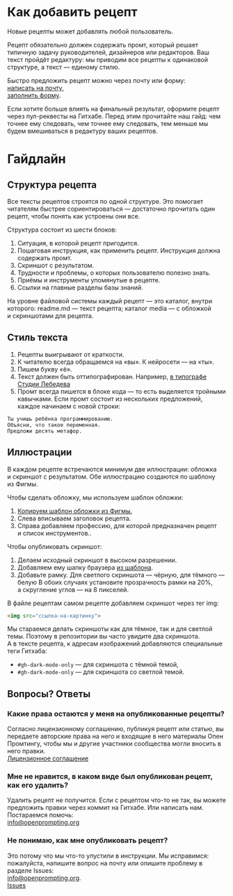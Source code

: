 # Как добавить рецепт

Новые рецепты может добавлять любой пользователь.

Рецепт обязательно должен содержать промт, который решает типичную задачу руководителей, дизайнеров или редакторов. Ваш текст пройдёт редактуру: мы приводим все рецепты к одинаковой структуре, а текст — единому стилю.

Быстро предложить рецепт можно через почту или форму:<br>
[написать на почту,](mailto:info@openprompting.org)<br>
[заполнить форму](https://github.com/Open-Prompting/Knowledge-Base/issues/new?assignees=octocat&labels=%D0%9D%D0%BE%D0%B2%D1%8B%D0%B9+%D1%80%D0%B5%D1%86%D0%B5%D0%BF%D1%82&projects=&template=form-recipe.yml&title=%5B%D0%9D%D0%BE%D0%B2%D1%8B%D0%B9+%D1%80%D0%B5%D1%86%D0%B5%D0%BF%D1%82%5D%3A). 

Если хотите больше влиять на финальный результат, оформите рецепт через пул-реквесты на Гитхабе. Перед этим прочитайте наш гайд: чем точнее ему следовать, чем точнее ему следовать, тем меньше мы будем вмешиваться в редактуру ваших рецептов.

# Гайдлайн 
## Структура рецепта
Все тексты рецептов строятся по одной структуре. Это помогает читателям быстрее сориентироваться — достаточно прочитать один рецепт, чтобы понять как устроены они все.

Структура состоит из шести блоков:
1. Ситуация, в которой рецепт пригодится.
2. Пошаговая инструкция, как применить рецепт. Инструкция должна содержать промт.
3. Скриншот с результатом.
4. Трудности и проблемы, о которых пользователю полезно знать.
5. Приёмы и инструменты упомянутые в рецепте.
6. Ссылки на главные разделы базы знаний.


На уровне файловой системы каждый рецепт — это каталог, внутри которого:
readme.md — текст рецепта;
каталог media — с обложкой и скриншотами для рецепта.


## Стиль текста
1. Рецепты выигрывают от краткости.
2. К читателю всегда обращаемся на &laquo;вы&raquo;. К нейросети — на &laquo;ты&raquo;.
3. Пишем букву &laquo;ё&raquo;.
4. Текст должен быть оттипографирован. Например, [в типографе Студии Лебедева](https://www.artlebedev.ru/typograf)
5. Промт всегда пишется в блоке кода — то есть выделяется тройными кавычками. Если промт состоит из нескольких предложений, каждое начинаем с новой строки:

```
Ты учишь ребёнка программированию.
Объясни, что такое переменная.
Предложи десять метафор.
```

## Иллюстрации
В каждом рецепте встречаются минимум две иллюстрации: обложка и скриншот с результатом. Обе иллюстрацию создаются по шаблону из Фигмы.

Чтобы сделать обложку, мы используем шаблон обложки:
1. [Копируем шаблон обложки из Фигмы.](https://www.figma.com/file/6FXSZpXDODh9s07c4ZahGJ/Untitled?type=design&node-id=1-216&t=zMI7fUySaUVjYDDQ-0)
2. Слева вписываем заголовок рецепта.
3. Справа добавляем профессию, для которой предназначен рецепт и список инструментов..

Чтобы опубликовать скриншот:
1. Делаем исходный скриншот в высоком разрешении.
2. Добавляем ему шапку браузера [из шаблона](https://www.figma.com/file/6FXSZpXDODh9s07c4ZahGJ/Untitled?type=design&node-id=1-332&t=zMI7fUySaUVjYDDQ-0).
3. Добавьте рамку. Для светлого скриншота — чёрную, для тёмного — белую В обоих случаях установите прозрачность рамки на 20%, а скругление углов — на 8 пикселей.

В файле рецептам самом рецепте добавляем скриншот через тег img:
```html
<img src="ссылка-на-картинку">
```

Мы стараемся делать скриншоты как для тёмное, так и для светлой темы. Поэтому в репозитории вы часто увидите два скриншота. А в тексте рецепта, к адресам изображений добавляются специальные теги Гитхаба:
* `#gh-dark-mode-only` — для скриншота с тёмной темой,
* `#gh-dark-mode-only` — для скриншота со светлой темой.


## Вопросы? Ответы

### Какие права остаются у меня на опубликованные рецепты?
Согласно лицензионному соглашению, публикуя рецепт или статью, вы передаете авторские права на него и входящие в него материалы Опен Промтингу, чтобы мы и другие участники сообщества могли вносить в него правки.<br>[Лицензионное соглашение](https://github.com/Open-Prompting/Knowledge-Base/blob/main/licence.md)

### Мне не нравится, в каком виде был опубликован рецепт, как его удалить?

Удалить рецепт не получится. Если с рецептом что-то не так, вы можете предложить правки через коммит на Гитхабе. Или написать нам. Постараемся помочь:<br>[info@openprompting.org](mailto:info@openprompting.org)

### Не понимаю, как мне опубликовать рецепт?

Это потому что мы что-то упустили в инструкции. Мы исправимся: пожалуйста, напишите вопрос на почту или опишите проблему в разделе Issues:<br>[info@openprompting.org](mailto:info@openprompting.org).<br>[Issues](https://github.com/Open-Prompting/Open-Prompting/issues)

